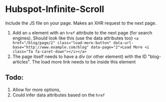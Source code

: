 # Hubspot-Infinite-Scroll

Include the JS file on your page.  Makes an XHR request to the next page.

1. Add an `a` element with an `href` attribute to the next page (for search engines).  Should look like this (use the data attributes too) `<a href="/blog/page/2" class="load-more-button" data-url-base="http://www.example.com/blog" data-page="2">Load More <i class="fa fa-caret-down"></i></a>`
2. The page itself needs to have a div (or other element) with the ID "blog-articles".  The load more link needs to be inside this element

## Todo:
1. Allow for more options,
2. Could infer data attributes based on the `href`
